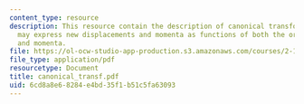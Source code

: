 ```yaml
---
content_type: resource
description: This resource contain the description of canonical transformation which
  may express new displacements and momenta as functions of both the original displacements
  and momenta.
file: https://ol-ocw-studio-app-production.s3.amazonaws.com/courses/2-141-modeling-and-simulation-of-dynamic-systems-fall-2006/6cd8a8e68284e4bd35f1b51c5fa63093_canonical_transf.pdf
file_type: application/pdf
resourcetype: Document
title: canonical_transf.pdf
uid: 6cd8a8e6-8284-e4bd-35f1-b51c5fa63093
---
```

